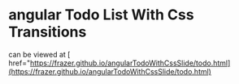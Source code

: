 # angular Todo List With Css Transitions

can be viewed at [ href="https://frazer.github.io/angularTodoWithCssSlide/todo.html](https://frazer.github.io/angularTodoWithCssSlide/todo.html)
